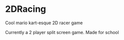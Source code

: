 # 2DRacing

Cool mario kart-esque 2D racer game

Currently a 2 player split screen game. Made for school
